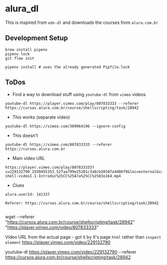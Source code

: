 # alura_dl

This is inspired from `edx-dl` and downloads the courses from `alura.com.br`

## Development Setup


```
brew install pipenv 
pipenv lock
git flow init

pipenv install # uses the already generated Pipfile.lock
```


## ToDos

- Find a way to download stuff using `youtube-dl` from `vimeo` videos
```
youtube-dl https://player.vimeo.com/play/807833333 --referer https://cursos.alura.com.br/course/shellscripting/task/28942

```

- This works (separate video)

```
youtube-dl https://vimeo.com/309964196 --ignore-config
```

- This doesn't
```
youtube-dl https://vimeo.com/807833333 --referer https://cursos.alura.com.br
```

- Main video URL 

```
https://player.vimeo.com/play/807833333?s=229132790_1550455353_52faa799e25281c3a8cb20107a4d86f9&loc=external&context=Vimeo%5CController%5CApi%5CResources%5CVideoController.&download=1&filename=640-shell-video1.1-Introduc%25CC%25A7a%25CC%2583o164.mp4
```


- Clues 

```
alura.userId: 141337

Referer: https://cursos.alura.com.br/course/shellscripting/task/28942


```


wget --referer "https://cursos.alura.com.br/course/shellscripting/task/28942" "https://player.vimeo.com/video/807833333"


Video URL from the actual page - got it by it's page `html` rather than `inspect element`
https://player.vimeo.com/video/229132790


youtube-dl https://player.vimeo.com/video/229132790 --referer https://cursos.alura.com.br/course/shellscripting/task/28942
